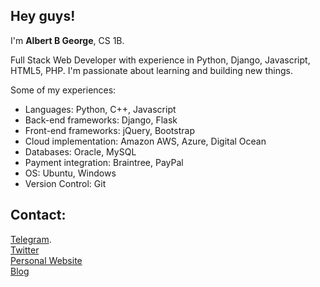## Hey guys!

I'm **Albert B George**, CS 1B.

<p>Full Stack Web Developer with experience in Python, Django, Javascript, HTML5, PHP. I'm passionate about learning and building new things.</p>

Some of my experiences:

* Languages: Python, C++, Javascript
* Back-end frameworks: Django, Flask
* Front-end frameworks: jQuery, Bootstrap
* Cloud implementation: Amazon AWS, Azure, Digital Ocean
* Databases: Oracle, MySQL
* Payment integration: Braintree, PayPal
* OS: Ubuntu, Windows
* Version Control: Git

## Contact:

[Telegram](https://t.me/albertbgeorge "Telegram @albertbgeorge").<br>
[Twitter](https://twitter.com/AlbertBGeorge "Twitter handle @AlbertBGeorge")<br>
[Personal Website](https://www.albertbgeorge.com "Website")<br>
[Blog](https://www.albertbgeorge.github.io "Albert's personal blog")